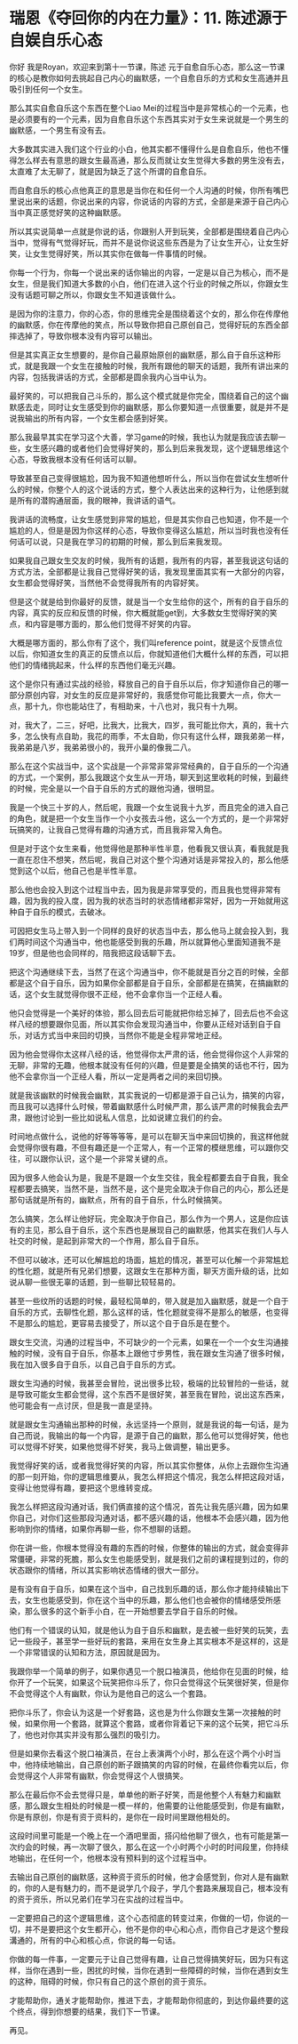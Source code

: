 # 瑞恩《夺回你的内在力量》：11. 陈述源于自娱自乐心态

你好 我是Royan，欢迎来到第十一节课，陈述 元于自愈自乐心态，那么这一节课的核心是教你如何去挑起自己内心的幽默感，一个自愈自乐的方式和女生高通并且吸引到任何一个女生。

那么其实自愈自乐这个东西在整个Liao Mei的过程当中是非常核心的一个元素，也是必须要有的一个元素，因为自愈自乐这个东西其实对于女生来说就是一个男生的幽默感，一个男生有没有去。

大多数其实进入我们这个行业的小白，他其实都不懂得什么是自愈自乐，他也不懂得怎么样去有意思的跟女生最高通，那么反而就让女生觉得大多数的男生没有去，太直难了太无聊了，就是因为缺乏了这个所谓的自愈自乐。

而自愈自乐的核心点他真正的意思是当你在和任何一个人沟通的时候，你所有嘴巴里说出来的话题，你说出来的内容，你说话的内容的方式，全部是来源于自己内心当中真正感觉好笑的这种幽默感。

所以其实说简单一点就是你说的话，你跟别人开到玩笑，全部都是围绕着自己内心当中，觉得有气觉得好玩，而并不是说你说这些东西是为了让女生开心，让女生好笑，让女生觉得好笑，所以其实你在做每一件事情的时候。

你每一个行为，你每一个说出来的话你输出的内容，一定是以自己为核心，而不是女生，但是我们知道大多数的小白，他们在进入这个行业的时候之所以，你跟女生没有话题可聊之所以，你跟女生不知道该做什么。

是因为你的注意力，你的心态，你的思维完全是围绕着这个女的，那么你在传摩他的幽默感，你在传摩他的笑点，所以导致你把自己原创自己，觉得好玩的东西全部摔选掉了，导致你根本没有内容可以输出。

但是其实真正女生想要的，是你自己最原始原创的幽默感，那么自于自乐这种形式，就是我跟一个女生在接触的时候，我所有跟他的聊天的话题，我所有讲出来的内容，包括我讲话的方式，全部都是圆余我内心当中认为。

最好笑的，可以把我自己斗乐的，那么这个模式就是你完全，围绕着自己的这个幽默感去走，同时让女生感受到你的幽默感，那么你要知道一点很重要，就是并不是说我输出的所有内容，一个女生都会感到好笑。

那么我最早其实在学习这个大善，学习game的时候，我也认为就是我应该去聊一些，女生感兴趣的或者他们会觉得好笑的，那么到后来我发现，这个逻辑思维这个心态，导致我根本没有任何话可以聊。

导致甚至自己变得很尴尬，因为我不知道他想听什么，所以当你在尝试女生想听什么的时候，你整个人的这个说话的方式，整个人表达出来的这种行为，让他感到就是所有的潜购通层面，我的眼神，我讲话的语气。

我讲话的流畅度，让女生感觉到非常的尴尬，但是其实你自己也知道，你不是一个尴尬的人，但是是因为你这样的心态，导致你变得这么尴尬，所以当时我也没有任何话可以说，只是我在学习的初期的时候，那么到后来我发现。

如果我自己跟女生交友的时候，我所有的话题，我所有的内容，甚至我说这句话的方式方法，全部都是让我自己觉得好笑的话，我发现里面其实有一大部分的内容，女生都会觉得好笑，当然他不会觉得我所有的内容好笑。

但是这个就是给到你最好的反馈，就是当一个女生给你的这个，所有的自于自乐的内容，真实的反应和反馈的时候，你大概就能get到，大多数女生觉得好笑的笑点，和内容是哪方面的，那么他们觉得不好笑的内容。

大概是哪方面的，那么你有了这个，我们叫reference point，就是这个反馈点位以后，你知道女生的真正的反馈点以后，你就知道他们大概什么样的东西，可以把他们的情绪挑起来，什么样的东西他们毫无兴趣。

这个是你只有通过实战的经验，释放自己的自于自乐以后，你才知道你自己的哪一部分原创内容，对女生的反应是非常好的，我感觉你可能比我要大一点，你大一点，那十九，你也能站住了，有相助来，十八也对，我只有十九啊。

对，我大了，二三，好吧，比我大，比我大，四岁，我可能比你大，真的，我十六多，怎么快有点自助，我花的雨季，不太自助，你只有这什么样，跟我弟弟一样，我弟弟是八岁，我弟弟很小的，我开小巢的像我二八。

那么在这个实战当中，这个实战是一个非常非常非常经典的，自于自乐的一个沟通的方式，一个案例，那么我跟这个女生从一开场，聊天到这里收耗的时候，到最终的时候，完全是以一个自于自乐的方式的跟他沟通，很明显。

我是一个快三十岁的人，然后呢，我跟一个女生说我十九岁，而且完全的进入自己的角色，就是把一个女生当作一个小女孩去斗他，这么一个方式的，是一个非常好玩搞笑的，让我自己觉得有趣的沟通方式，而且我非常入角色。

但是对于这个女生来看，他觉得他是那种半性半意，他看我又很认真，看我就是我一直在忍住不想笑，然后呢，我自己对这个整个沟通对话是非常投入的，那么他感觉到这个以后，他自己也是半性半意。

那么他也会投入到这个过程当中去，因为我是非常享受的，而且我也觉得非常有趣，因为我的投入度，因为我的状态当时的状态情绪都非常好，因为一开始就用这种自于自乐的模式，去破冰。

可因把女生马上带入到一个同样的良好的状态当中去，那么他马上就会投入到，我们两时间这个沟通当中，他也能感受到我的乐趣，所以就算他心里面知道我不是19岁，但是他也会同样的，陪我把这段话聊下去。

把这个沟通继续下去，当然了在这个沟通当中，你不能就是百分之百的时候，全部都是这个自于自乐，因为如果你全部都是自于自乐，全部都是在搞笑，在搞幽默的话，这个女生就觉得你很不正经，他不会拿你当一个正经人看。

他只会觉得是一个美好的体验，那么回去后可能就把你给忘掉了，回去后也不会这样八经的想要跟你见面，所以其实你会发现沟通当中，你要从正经对话到自于自乐，对话方式当中来回的切换，当然你不能是全程非常地正经。

因为他会觉得你太这样八经的话，他觉得你太严肃的话，他会觉得你这个人非常的无聊，非常的无趣，他根本就没有任何的兴趣，但是要是全搞笑的话也不行，因为他不会拿你当一个正经人看，所以一定是两者之间的来回切换。

就是我该幽默的时候我会幽默，其实我说的一切都是源于自己认为，搞笑的内容，而且我可以选择什么时候，带着幽默感什么时候严肃，那么该严肃的时候我会去严肃，跟他讨论到一些比如说私人信息，比如说建立我们的约会。

时间地点做什么，说他的好等等等等，是可以在聊天当中来回切换的，我这样他就会觉得你很有趣，不但有趣还是一个正常人，有一个正常的模继思维，可以跟你交往，可以跟你认识，这个是一个非常关键的点。

因为很多人他会认为是，我是不是跟一个女生交往，我全程都要去自于自我，我全程都要去搞笑，当然不是，当然不是，这个是完全取决于你自己的内心，那么还是那句话就是所有的，幽默点，所有的自于自乐，什么时候搞笑。

怎么搞笑，怎么样让他好玩，完全取决于你自己，那么作为一个男人，这是你应该有的主见，那么自于自乐，这个东西也是展现自己的幽默感，他其实在我们人与人社交的时候，是起到非常大的一个作用，那么自于自乐。

不但可以破冰，还可以化解尴尬的场面，尴尬的情况，甚至可以化解一个非常尴尬的性化题，就是所有兄弟们想要，这跟女生在那种方面，聊天方面升级的话，比如说从聊一些很无辜的话题，到一些聊比较轻易的。

甚至一些纹所的话题的时候，最轻松简单的，带入就是加入幽默感，就是一个自于自乐的方式，去聊性化题，那么这样的话，性化题就变得不是那么的敏感，也变得不是那么的尴尬，更容易去接受了，所以这个自于自乐是在整个。

跟女生交流，沟通的过程当中，不可缺少的一个元素，如果在一个一个女生沟通接触的时候，没有自于自乐，你基本上跟他寸步男性，我在跟女生沟通了很多时候，我在加入很多自于自乐，以自己自于自乐的方式。

跟女生沟通的时候，我甚至会冒险，说出很多比较，极端的比较冒险的一些话，就是导致可能女生都会觉得，这个东西不是很好笑，甚至我在冒险，说出这东西来，他可能会有一点讨厌，但是我一直是坚持。

就是跟女生沟通输出那种的时候，永远坚持一个原则，就是我说的每一句话，是为自己而说，我输出的每一个内容，是源于自己的幽默，那么他可以觉得好笑，他也可以觉得不好笑，如果他觉得不好笑，我马上做调整，输出更多。

我觉得好笑的话，或者我觉得好笑的内容，所以其实你整体，从你上去跟你生沟通的那一刻开始，你的逻辑思维要从，我怎么样把这个情况，我怎么样把这段对话，变得让他觉得有趣，要把这个思维转变成。

我怎么样把这段沟通对话，我们俩直接的这个情况，首先让我先感兴趣，因为如果你自己，对你们这些那段沟通对话，都不感兴趣的话，他根本不会感兴趣，因为他影响到你的情绪，如果你再聊一些，你不想聊的话题。

你在讲一些，你根本觉得没有趣的东西的时候，你整体的输出的方式，就会变得非常僵硬，非常的死膽，那么女生也能感受到，就是我们之前的课程提到过的，你的状态跟你的情绪，所以其实影响状态情绪的很大一部分。

是有没有自于自乐，如果在这个当中，自己找到乐趣的话，那么你才能持续输出下去，女生也能感受到，你在这个当中的乐趣，那么他们也会被你的情绪感受所感染，那么很多的这个新手小白，在一开始想要去学自于自乐的时候。

他们有一个错误的认知，就是他认为自于自乐和幽默，是去被一些好笑的玩笑，去记一些段子，甚至学一些好玩的套路，来用在女生身上其实根本不是这样的，这是一个非常错误的认知和方法，原因就是因为。

我跟你举一个简单的例子，如果你遇见一个脱口袖演员，他给你在见面的时候，给你开了一个玩笑，如果这个玩笑把你斗乐了，你只会觉得这个玩笑很好笑，但是你不会觉得这个人有幽默，你认为是他自己的这么一个套路。

把你斗乐了，你会认为这是一个好套路，这也是为什么你跟女生第一次接触的时候，如果你用一个套路，就算这个套路，或者你背着记下来的这个玩笑，把它斗乐了，他也对你其实并没有那么强烈的吸引力。

但是如果你去看这个脱口袖演员，在台上表演两个小时，那么在这个两个小时当中，他持续地输出，自己原创的断子跟搞笑的内容的时候，在最终你看完以后，你会觉得这个人非常有幽默，你会觉得这个人很搞笑。

那么在最后你不会去觉得只是，单单他的断子好笑，而是他整个人有魅力和幽默感，那么跟女生相处的时候是一模一样的，他需要的让他能感受到，你是有幽默，你是有原创，你是有资于资料的，是你在一段时间里跟他相处的。

这段时间里可能是一个晚上在一个酒吧里面，搭闪给他聊了很久，也有可能是第一次约会的时候，再一次聊了很久，那么在这一个小时两个小时的时间段里，你持续地输出，在任何一个，他根本没有预料到的这个过程当中。

去输出自己原创的幽默感，这种资于资乐的时候，他才会感觉到，你对人是有幽默的，你的人是有魅力的，而不是说学几个段子，学几个套路来展现自己，根本没有的资于资乐，所以兄弟们在学习在实战的过程当中。

一定要把自己的这个逻辑思维，这个心态彻底的转变过来，你做的一切，你说的一切，并不是要把这个女生都开心，他不是你的中心和心点，而你自己才是这个整段溝通的，所有的中心和核心点，你说的每一句话。

你做的每一件事，一定要元于让自己觉得有趣，让自己觉得搞笑好玩，因为只有这样，当你在遇到一些，困扰的时候，当你在遇到一些障碍的时候，当你在遇到女生的这种，阻碍的时候，你只有自己的这个原创的资于资乐。

才能帮助你，通关才能帮助你，推进下去，才能帮助你彻底的，到达你最终要的这个终点，得到你想要的结果，我们下一节课。

再见。